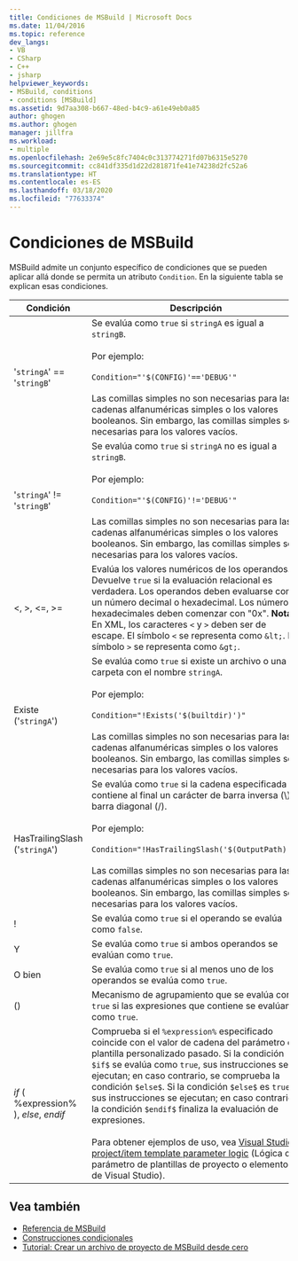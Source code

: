 ```yaml
---
title: Condiciones de MSBuild | Microsoft Docs
ms.date: 11/04/2016
ms.topic: reference
dev_langs:
- VB
- CSharp
- C++
- jsharp
helpviewer_keywords:
- MSBuild, conditions
- conditions [MSBuild]
ms.assetid: 9d7aa308-b667-48ed-b4c9-a61e49eb0a85
author: ghogen
ms.author: ghogen
manager: jillfra
ms.workload:
- multiple
ms.openlocfilehash: 2e69e5c8fc7404c0c313774271fd07b6315e5270
ms.sourcegitcommit: cc841df335d1d22d281871fe41e74238d2fc52a6
ms.translationtype: HT
ms.contentlocale: es-ES
ms.lasthandoff: 03/18/2020
ms.locfileid: "77633374"
---
```

# <a name="msbuild-conditions"></a>Condiciones de MSBuild

MSBuild admite un conjunto específico de condiciones que se pueden aplicar allá donde se permita un atributo `Condition`. En la siguiente tabla se explican esas condiciones.

|Condición|Descripción|
|---------------|-----------------|
|'`stringA`' == '`stringB`'|Se evalúa como `true` si `stringA` es igual a `stringB`.<br /><br /> Por ejemplo:<br /><br /> `Condition="'$(CONFIG)'=='DEBUG'"`<br /><br /> Las comillas simples no son necesarias para las cadenas alfanuméricas simples o los valores booleanos. Sin embargo, las comillas simples son necesarias para los valores vacíos.|
|'`stringA`' != '`stringB`'|Se evalúa como `true` si `stringA` no es igual a `stringB`.<br /><br /> Por ejemplo:<br /><br /> `Condition="'$(CONFIG)'!='DEBUG'"`<br /><br /> Las comillas simples no son necesarias para las cadenas alfanuméricas simples o los valores booleanos. Sin embargo, las comillas simples son necesarias para los valores vacíos.|
|\<, >, \<=, >=|Evalúa los valores numéricos de los operandos. Devuelve `true` si la evaluación relacional es verdadera. Los operandos deben evaluarse como un número decimal o hexadecimal. Los números hexadecimales deben comenzar con "0x". **Nota:**  En XML, los caracteres `<` y `>` deben ser de escape. El símbolo `<` se representa como `&lt;`. El símbolo `>` se representa como `&gt;`.|
|Existe ('`stringA`')|Se evalúa como `true` si existe un archivo o una carpeta con el nombre `stringA`.<br /><br /> Por ejemplo:<br /><br /> `Condition="!Exists('$(builtdir)')"`<br /><br /> Las comillas simples no son necesarias para las cadenas alfanuméricas simples o los valores booleanos. Sin embargo, las comillas simples son necesarias para los valores vacíos.|
|HasTrailingSlash ('`stringA`')|Se evalúa como `true` si la cadena especificada contiene al final un carácter de barra inversa (\\) o barra diagonal (/).<br /><br /> Por ejemplo:<br /><br /> `Condition="!HasTrailingSlash('$(OutputPath)')"`<br /><br /> Las comillas simples no son necesarias para las cadenas alfanuméricas simples o los valores booleanos. Sin embargo, las comillas simples son necesarias para los valores vacíos.|
|!|Se evalúa como `true` si el operando se evalúa como `false`.|
|Y|Se evalúa como `true` si ambos operandos se evalúan como `true`.|
|O bien|Se evalúa como `true` si al menos uno de los operandos se evalúa como `true`.|
|()|Mecanismo de agrupamiento que se evalúa como `true` si las expresiones que contiene se evalúan como `true`.|
|$if$ ( %expression% ), $else$, $endif$|Comprueba si el `%expression%` especificado coincide con el valor de cadena del parámetro de plantilla personalizado pasado. Si la condición `$if$` se evalúa como `true`, sus instrucciones se ejecutan; en caso contrario, se comprueba la condición `$else$`. Si la condición `$else$` es `true`, sus instrucciones se ejecutan; en caso contrario, la condición `$endif$` finaliza la evaluación de expresiones.<br /><br /> Para obtener ejemplos de uso, vea [Visual Studio project/item template parameter logic](https://stackoverflow.com/questions/6709057/visual-studio-project-item-template-parameter-logic) (Lógica del parámetro de plantillas de proyecto o elemento de Visual Studio).|

## <a name="see-also"></a>Vea también

- [Referencia de MSBuild](../msbuild/msbuild-reference.md)
- [Construcciones condicionales](../msbuild/msbuild-conditional-constructs.md)
- [Tutorial: Crear un archivo de proyecto de MSBuild desde cero](../msbuild/walkthrough-creating-an-msbuild-project-file-from-scratch.md)
